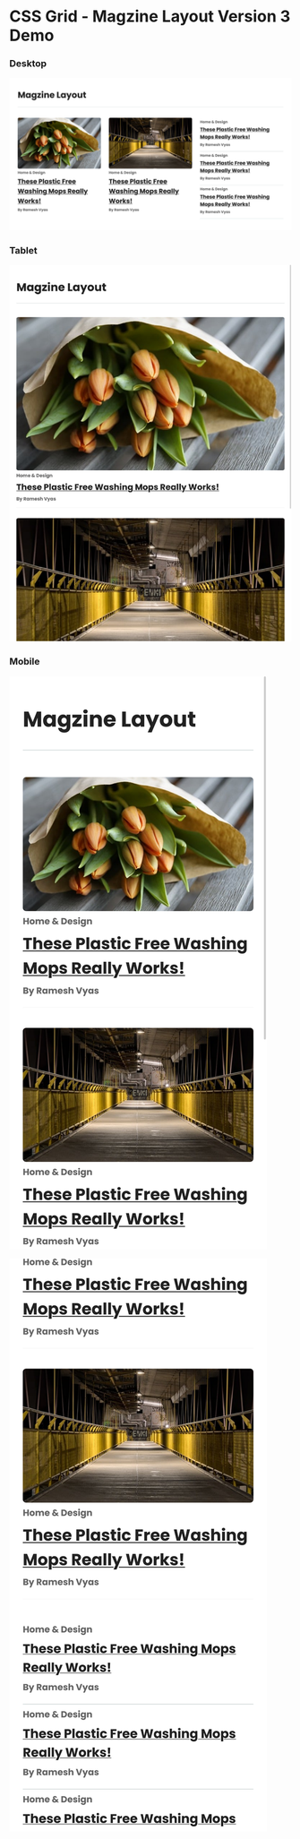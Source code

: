 # CSS Grid - Magzine Layout Version 3 Demo

### Desktop
!["Magzine Grid Layout Desktop"](Screenshot_Desktop.png)

### Tablet
!["Magzine Grid Layout Tablet"](Screenshot_Tablet.png)

### Mobile
!["Magzine Grid Layout Mobile"](Screenshot_Mobile.png)

!["Magzine Grid Layout Mobile"](Screenshot_Mobile2.png)